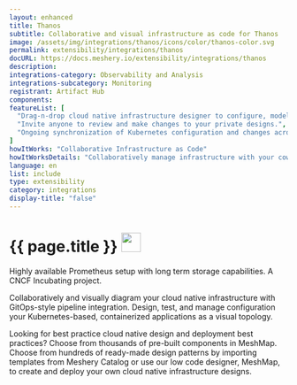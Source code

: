 ```yaml
---
layout: enhanced
title: Thanos
subtitle: Collaborative and visual infrastructure as code for Thanos
image: /assets/img/integrations/thanos/icons/color/thanos-color.svg
permalink: extensibility/integrations/thanos
docURL: https://docs.meshery.io/extensibility/integrations/thanos
description: 
integrations-category: Observability and Analysis
integrations-subcategory: Monitoring
registrant: Artifact Hub
components: 
featureList: [
  "Drag-n-drop cloud native infrastructure designer to configure, model, and deploy your workloads.",
  "Invite anyone to review and make changes to your private designs.",
  "Ongoing synchronization of Kubernetes configuration and changes across any number of clusters."
]
howItWorks: "Collaborative Infrastructure as Code"
howItWorksDetails: "Collaboratively manage infrastructure with your coworkers synchronously sharing the same designs."
language: en
list: include
type: extensibility
category: integrations
display-title: "false"
---
```

<h1>{{ page.title }} <img src="{{ page.image }}" style="width: 35px; height: 35px;" /></h1>

<p>
Highly available Prometheus setup with long term storage capabilities. A CNCF Incubating project.
</p>
<p>
    Collaboratively and visually diagram your cloud native infrastructure with GitOps-style pipeline integration. Design, test, and manage configuration your Kubernetes-based, containerized applications as a visual topology.
</p>
<p>
    Looking for best practice cloud native design and deployment best practices? Choose from thousands of pre-built components in MeshMap. Choose from hundreds of ready-made design patterns by importing templates from Meshery Catalog or use our low code designer, MeshMap, to create and deploy your own cloud native infrastructure designs.
</p>
